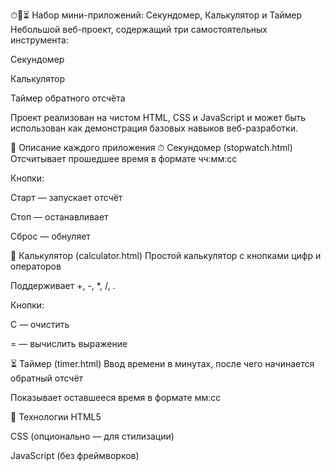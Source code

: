 ⏱🧮⏳ Набор мини-приложений: Секундомер, Калькулятор и Таймер
Небольшой веб-проект, содержащий три самостоятельных инструмента:

Секундомер

Калькулятор

Таймер обратного отсчёта

Проект реализован на чистом HTML, CSS и JavaScript и может быть использован как демонстрация базовых навыков веб-разработки.

🧭 Описание каждого приложения
⏱ Секундомер (stopwatch.html)
Отсчитывает прошедшее время в формате чч:мм:сс

Кнопки:

Старт — запускает отсчёт

Стоп — останавливает

Сброс — обнуляет

🧮 Калькулятор (calculator.html)
Простой калькулятор с кнопками цифр и операторов

Поддерживает +, -, *, /, .

Кнопки:

C — очистить

= — вычислить выражение

⏳ Таймер (timer.html)
Ввод времени в минутах, после чего начинается обратный отсчёт

Показывает оставшееся время в формате мм:сс

📌 Технологии
HTML5

CSS (опционально — для стилизации)

JavaScript (без фреймворков)

